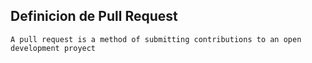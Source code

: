 ## Definicion de Pull Request
	A pull request is a method of submitting contributions to an open development proyect
